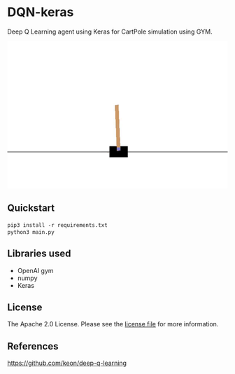 # DQN-keras
Deep Q Learning agent using Keras for CartPole simulation using GYM.

![GitHub Logo](/images/demo.gif)


## Quickstart
  ```
  pip3 install -r requirements.txt
  python3 main.py
  ```

## Libraries used
- OpenAI gym
- numpy
- Keras

## License
The Apache 2.0 License. Please see the [license file](LICENSE) for more information.

## References
https://github.com/keon/deep-q-learning

